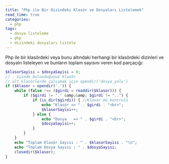 ```yaml
---
title: "Php ile Bir Dizindeki Klasör ve Dosyaları Listelemek"
read_time: true
categories:
  - php
tags:
  - dosya listeleme
  - php
  - dizindeki dosyaları listele
---
```


Php ile bir klasördeki veya bunu altındaki herhangi bir klasördeki dizinleri ve dosyalrı listeleyen ve bunların toplam sayısını veren kod parçaçığı:

```php
$klasorSayisi = $dosyaSayisi = 0;
// . içinde bulunduğunuz klasör
// alt klasörlerde çalışmak için opendir('dosya_yolu')
if ($klasor = opendir('.')) {
    while (false !== ($girdi = readdir($klasor))) {
        if ($girdi != "." &amp;&amp; $girdi != "..") {
            if (is_dir($girdi)) { //Klasör mü kontrolü
                echo "Klasör => " . $girdi . "<br>";
                $klasorSayisi++;
            } else {
                echo "Dosya   => " . $girdi . "<br>";
                $dosyaSayisi++;
            }
        }
    }
    echo "Toplam Klasör Sayısı : " . $klasorSayisi . "\n";
    echo "Toplam Dosya Sayısı : " . $dosyaSayisi;
    closedir($klasor);
}
```